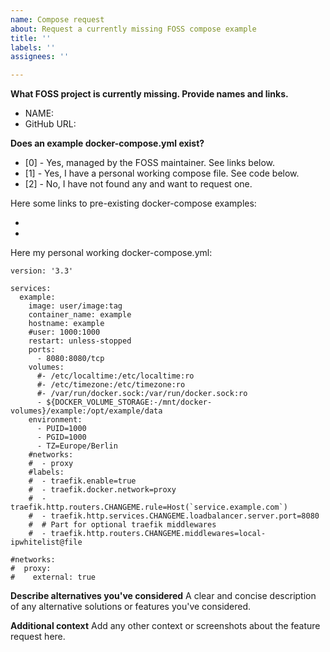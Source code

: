 ```yaml
---
name: Compose request
about: Request a currently missing FOSS compose example
title: ''
labels: ''
assignees: ''

---
```


**What FOSS project is currently missing. Provide names and links.**

* NAME: 
* GitHub URL: 

**Does an example docker-compose.yml exist?**

* [0] - Yes, managed by the FOSS maintainer. See links below.
* [1] - Yes, I have a personal working compose file. See code below.
* [2] - No, I have not found any and want to request one.

Here some links to pre-existing docker-compose examples:
- <link1>
- <link2>

Here my personal working docker-compose.yml:

````
version: '3.3'

services:
  example:
    image: user/image:tag
    container_name: example
    hostname: example
    #user: 1000:1000
    restart: unless-stopped
    ports:
      - 8080:8080/tcp
    volumes:
      #- /etc/localtime:/etc/localtime:ro
      #- /etc/timezone:/etc/timezone:ro
      #- /var/run/docker.sock:/var/run/docker.sock:ro
      - ${DOCKER_VOLUME_STORAGE:-/mnt/docker-volumes}/example:/opt/example/data
    environment:
      - PUID=1000
      - PGID=1000
      - TZ=Europe/Berlin
    #networks:
    #  - proxy
    #labels:
    #  - traefik.enable=true
    #  - traefik.docker.network=proxy    
    #  - traefik.http.routers.CHANGEME.rule=Host(`service.example.com`)
    #  - traefik.http.services.CHANGEME.loadbalancer.server.port=8080
    #  # Part for optional traefik middlewares
    #  - traefik.http.routers.CHANGEME.middlewares=local-ipwhitelist@file

#networks:
#  proxy:
#    external: true
````

**Describe alternatives you've considered**
A clear and concise description of any alternative solutions or features you've considered.

**Additional context**
Add any other context or screenshots about the feature request here.
